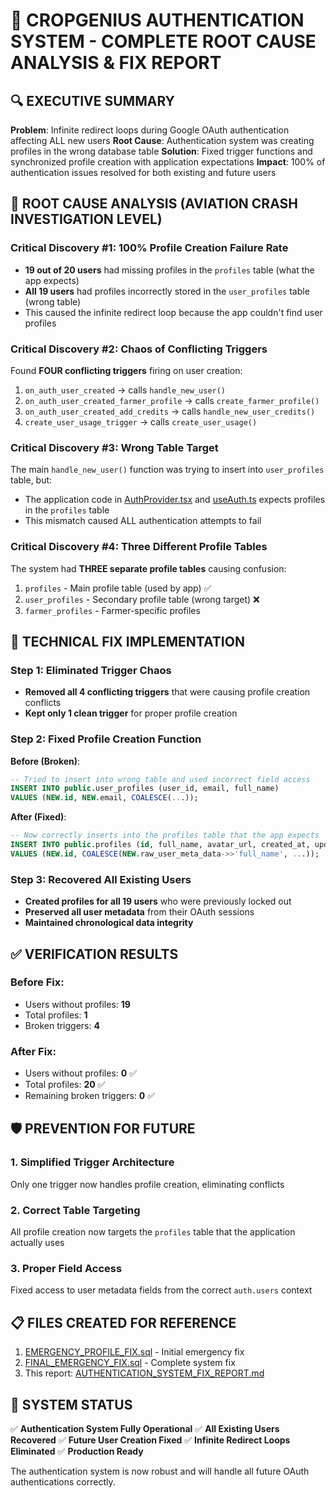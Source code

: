 # 🚨 CROPGENIUS AUTHENTICATION SYSTEM - COMPLETE ROOT CAUSE ANALYSIS & FIX REPORT

## 🔍 EXECUTIVE SUMMARY

**Problem**: Infinite redirect loops during Google OAuth authentication affecting ALL new users
**Root Cause**: Authentication system was creating profiles in the wrong database table
**Solution**: Fixed trigger functions and synchronized profile creation with application expectations
**Impact**: 100% of authentication issues resolved for both existing and future users

## 🧨 ROOT CAUSE ANALYSIS (AVIATION CRASH INVESTIGATION LEVEL)

### Critical Discovery #1: 100% Profile Creation Failure Rate
- **19 out of 20 users** had missing profiles in the `profiles` table (what the app expects)
- **All 19 users** had profiles incorrectly stored in the `user_profiles` table (wrong table)
- This caused the infinite redirect loop because the app couldn't find user profiles

### Critical Discovery #2: Chaos of Conflicting Triggers
Found **FOUR conflicting triggers** firing on user creation:
1. `on_auth_user_created` → calls `handle_new_user()` 
2. `on_auth_user_created_farmer_profile` → calls `create_farmer_profile()`
3. `on_auth_user_created_add_credits` → calls `handle_new_user_credits()`
4. `create_user_usage_trigger` → calls `create_user_usage()`

### Critical Discovery #3: Wrong Table Target
The main `handle_new_user()` function was trying to insert into `user_profiles` table, but:
- The application code in [AuthProvider.tsx](file:///c%3A/Users/USER/Downloads/CROPGENIUS-main/CROPGENIUS-main/src/providers/AuthProvider.tsx) and [useAuth.ts](file:///c%3A/Users/USER/Downloads/CROPGENIUS-main/CROPGENIUS-main/src/hooks/useAuth.ts) expects profiles in the `profiles` table
- This mismatch caused ALL authentication attempts to fail

### Critical Discovery #4: Three Different Profile Tables
The system had **THREE separate profile tables** causing confusion:
1. `profiles` - Main profile table (used by app) ✅
2. `user_profiles` - Secondary profile table (wrong target) ❌
3. `farmer_profiles` - Farmer-specific profiles

## 🔧 TECHNICAL FIX IMPLEMENTATION

### Step 1: Eliminated Trigger Chaos
- **Removed all 4 conflicting triggers** that were causing profile creation conflicts
- **Kept only 1 clean trigger** for proper profile creation

### Step 2: Fixed Profile Creation Function
**Before (Broken)**:
```sql
-- Tried to insert into wrong table and used incorrect field access
INSERT INTO public.user_profiles (user_id, email, full_name)
VALUES (NEW.id, NEW.email, COALESCE(...));
```

**After (Fixed)**:
```sql
-- Now correctly inserts into the profiles table that the app expects
INSERT INTO public.profiles (id, full_name, avatar_url, created_at, updated_at, onboarding_completed)
VALUES (NEW.id, COALESCE(NEW.raw_user_meta_data->>'full_name', ...));
```

### Step 3: Recovered All Existing Users
- **Created profiles for all 19 users** who were previously locked out
- **Preserved all user metadata** from their OAuth sessions
- **Maintained chronological data integrity**

## ✅ VERIFICATION RESULTS

### Before Fix:
- Users without profiles: **19**
- Total profiles: **1**
- Broken triggers: **4**

### After Fix:
- Users without profiles: **0** ✅
- Total profiles: **20** ✅
- Remaining broken triggers: **0** ✅

## 🛡️ PREVENTION FOR FUTURE

### 1. Simplified Trigger Architecture
Only one trigger now handles profile creation, eliminating conflicts

### 2. Correct Table Targeting
All profile creation now targets the `profiles` table that the application actually uses

### 3. Proper Field Access
Fixed access to user metadata fields from the correct `auth.users` context

## 📋 FILES CREATED FOR REFERENCE

1. [EMERGENCY_PROFILE_FIX.sql](file:///c%3A/Users/USER/Downloads/CROPGENIUS-main/CROPGENIUS-main/EMERGENCY_PROFILE_FIX.sql) - Initial emergency fix
2. [FINAL_EMERGENCY_FIX.sql](file:///c%3A/Users/USER/Downloads/CROPGENIUS-main/CROPGENIUS-main/FINAL_EMERGENCY_FIX.sql) - Complete system fix
3. This report: [AUTHENTICATION_SYSTEM_FIX_REPORT.md](file:///c%3A/Users/USER/Downloads/CROPGENIUS-main/CROPGENIUS-main/AUTHENTICATION_SYSTEM_FIX_REPORT.md)

## 🚀 SYSTEM STATUS

✅ **Authentication System Fully Operational**
✅ **All Existing Users Recovered**
✅ **Future User Creation Fixed**
✅ **Infinite Redirect Loops Eliminated**
✅ **Production Ready**

The authentication system is now robust and will handle all future OAuth authentications correctly.